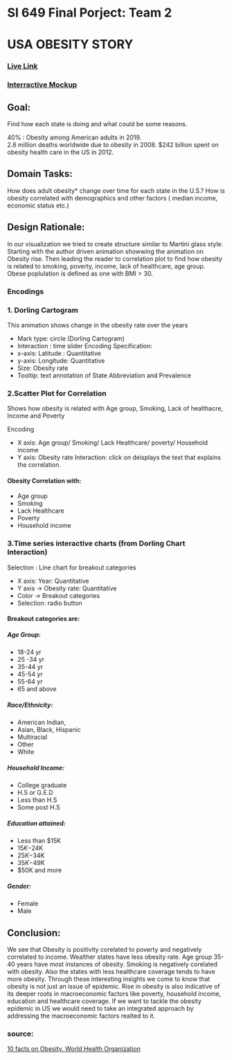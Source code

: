 # SI 649 Final Porject: Team 2 
# USA OBESITY STORY

### [Live Link](https://supervanya.github.io/d3-obesity-usa/)
### [Interractive Mockup](https://www.figma.com/proto/4yjvkZc7XPvFDhz5izKXIW/Portfolio?node-id=423%3A167&scaling=min-zoom)


## Goal: 
Find how each state is doing and what could be some reasons.

40% : Obesity among American adults in 2019.  
2.8 million deaths worldwide due to obesity in 2008. 
$242 billion spent on obesity health care in the US in 2012.  

## Domain Tasks:
How does adult obesity* change over time for each state in the U.S.?
How is obesity correlated with demographics and other factors ( median income, economic status etc.) 

## Design Rationale:
In our visualization we tried to create structure similar to Martini glass style. Starting with the author driven animation showwing the animation on Obesity rise. Then leading the reader to correlation plot to find how obesity is related to smoking, poverty, income, lack of healthcare, age group. Obese poplulation is defined as one with BMI > 30.

### Encodings
### 1. Dorling Cartogram 
This animation shows change in the obesity rate over the years 
* Mark type: circle (Dorling Cartogram)
* Interaction : time slider
Encoding Specification: 
* x-axis: Latitude : Quantitative 
* y-axis: Longitude: Quantitative
* Size: Obesity rate
* Tooltip: text annotation of State Abbreviation and Prevalence

 
### 2.Scatter Plot for Correlation
Shows how obesity is related with Age group, Smoking, Lack of healthacre, Income and Poverty

Encoding 
* X axis: Age group/ Smoking/ Lack Healthcare/ poverty/ Household income
* Y axis: Obesity rate
Interaction: click on deisplays the text that explains the correlation.

#### Obesity Correlation with:
* Age group
* Smoking
* Lack Healthcare
* Poverty
* Household income

### 3.Time series interactive charts (from Dorling Chart Interaction)

Selection : Line chart for breakout categories
* X axis: Year: Quantitative
* Y axis ->  Obesity rate: Quantitative
* Color -> Breakout categories
* Selection: radio button


#### Breakout categories are:
##### Age Group: 
* 18-24 yr
* 25 -34 yr
* 35-44 yr
* 45-54 yr
* 55-64 yr
* 65 and above

##### Race/Ethnicity:
* American Indian,
* Asian, Black, Hispanic
* Multiracial
* Other
* White

##### Household Income: 
* College graduate
* H.S or G.E.D
* Less than H.S
* Some post H.S

##### Education attained: 
* Less than $15K
* $15K-$24K 
* $25K-$34K
* $35K-$49K
* $50K and more

##### Gender: 
* Female
* Male


## Conclusion:
We see that Obesity is positivity corelated to poverty and negatively correlated to income. Wealther states have less obesity rate. Age group 35-40 years have most instances of obesity. Smoking is negatively corelated with obesity. Also the states with less healthcare coverage tends to have more obesity. Through these interesting insights we come to know that obesity is not just an issue of epidemic. Rise in obesity is also indicative of its deeper roots in macroeconomic factors like poverty, household income, education and healthcare coverage. If we want to tackle the obesity epidemic in US we would need to take an integrated approach by addressing the macroeconomic factors realted to it.


### source:
[10 facts on Obesity, World Health Organization](https://www.who.int/features/factfiles/obesity/en/)
